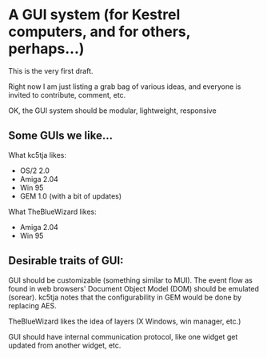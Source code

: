 # A GUI system (for Kestrel computers, and for others, perhaps...)

This is the very first draft.

Right now I am just listing a grab bag of various
ideas, and everyone is invited to contribute, comment, etc.

OK, the GUI system should be modular, lightweight, responsive

## Some GUIs we like...

What kc5tja likes:

* OS/2 2.0
* Amiga 2.04
* Win 95
* GEM 1.0 (with a bit of updates)

What TheBlueWizard likes:

* Amiga 2.04
* Win 95

## Desirable traits of GUI:

GUI should be customizable (something similar to MUI). The event flow as found in web browsers'
Document Object Model (DOM) should be emulated (sorear). kc5tja notes that the configurability
in GEM would be done by replacing AES.

TheBlueWizard likes the idea of layers (X Windows, win manager, etc.)

GUI should have internal communication protocol, like one widget get updated from
another widget, etc.

